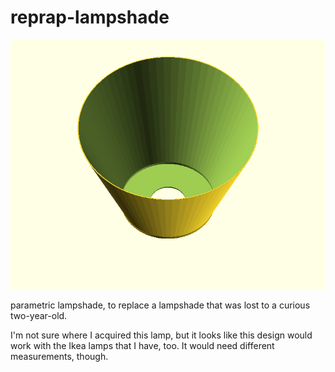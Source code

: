# reprap-lampshade

![rendered picture of lampshade](shade.png)

parametric lampshade, to replace a lampshade that was lost to a curious two-year-old.

I'm not sure where I acquired this lamp, but it looks like this design would work with the Ikea lamps that I have, too.  It would need different measurements, though.
